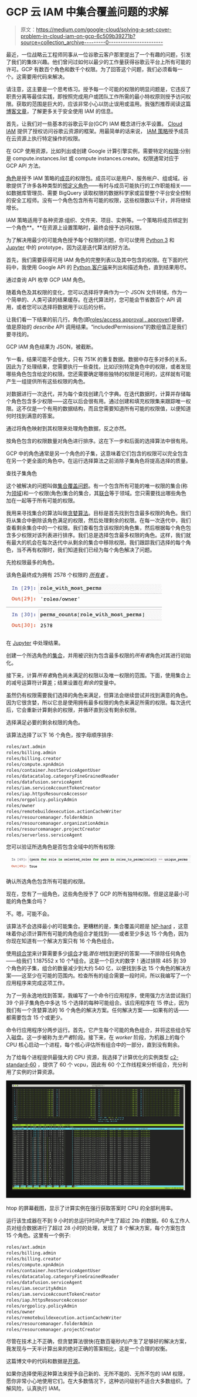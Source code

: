 # GCP 云 IAM 中集合覆盖问题的求解

> 原文：<https://medium.com/google-cloud/solving-a-set-cover-problem-in-cloud-iam-on-gcp-6c509b39271b?source=collection_archive---------0----------------------->

最近，一位战略云工程师同事从一位谷歌云客户那里提出了一个有趣的问题，引发了我们的集体兴趣。他们曾问过如何以最少的工作量获得谷歌云平台上所有可能的许可。GCP 有数百个角色和数千个权限。为了回答这个问题，我们必须看每一个。这需要用代码来解决。

请注意，这主要是一个思考练习。授予每一个可能的权限的明显问题是，它违反了职责分离等最佳实践，即按照完成用户或团队工作所需的最小特权原则授予访问权限。获取的范围是巨大的，应该非常小心以防止误用或滥用。我强烈推荐阅读这篇[博客文章](https://cloud.google.com/blog/products/identity-security/dont-get-pwned-practicing-the-principle-of-least-privilege)，了解更多关于安全使用 IAM 的信息。

首先，让我们对一些基本的谷歌云平台(GCP) IAM 概念进行水平设置。 [Cloud IAM](https://cloud.google.com/iam) 提供了授权访问谷歌云资源的框架。用最简单的话来说， [IAM 策略](https://cloud.google.com/iam/docs/overview#cloud-iam-policy)授予成员在云资源上执行特定操作的权限。

在 GCP 使用资源，比如列出或创建 Google 计算引擎实例，需要特定的[权限](https://cloud.google.com/iam/docs/overview#permissions):分别是 compute.instances.list 或 compute instances.create。权限通常对应于 GCP API 方法。

[角色](https://cloud.google.com/iam/docs/overview#roles)是授予 IAM 策略的[成员](https://cloud.google.com/iam/docs/overview#concepts_related_identity)的权限包。成员可以是用户、服务帐户、组或域。谷歌提供了许多各种类型的[预定义角色](https://cloud.google.com/iam/docs/understanding-roles#role_types)——有时与成员可能执行的工作职能相关——如数据库管理员、需要 BigQuery 读取权限的数据科学家或监督整个平台安全控制的安全工程师。没有一个角色包含所有可能的权限，这些权限数以千计，并将继续增长。

IAM 策略适用于各种资源:组织、文件夹、项目、实例等。一个策略将成员绑定到一个角色**。**在资源上设置策略时，最终会授予访问权限。

为了解决用最少的可能角色授予每个权限的问题，你可以使用 [Python 3](https://docs.python.org/3/) 和 [Jupyter](https://jupyter.org/) 中的 prototype，因为这是迭代算法的好方法。

首先，我们需要获得可用 IAM 角色的完整列表以及其中包含的权限。在下面的代码中，我使用 Google API 的 [Python 客户端](https://github.com/googleapis/google-api-python-client)来列出和描述角色，直到结果用尽。

通过查询 API 枚举 GCP IAM 角色。

随着角色及其权限的变化，您可以选择将字典作为一个 JSON 文件转储，作为一个简单的、人类可读的结果缓存。在迭代算法时，您可能会节省数百个 API 调用，或者您可以选择将数据用于以后的分析。

让我们看一下结果的前几行。角色(即[roles/access approval . approver](https://console.cloud.google.com/iam-admin/roles/details/roles%3Caccessapproval.approver))是键，值是原始的 *describe* API 调用结果。“includedPermissions”的数组值正是我们要寻找的。

GCP IAM 角色结果为 JSON，被截断。

乍一看，结果可能不会很大，只有 751K 的重复数据。数据中存在多对多的关系，因此为了处理结果，您需要执行一些查找，比如识别特定角色中的权限，或者发现哪些角色包含给定的权限。您还需要确定哪些独特的权限是可用的，这样就有可能产生一组提供所有这些权限的角色。

对数据进行一次迭代，并为每个查找创建几个字典。在迭代数据时，计算并存储每个角色包含多少权限——这在以后会很有用。通过创建和填充权限集来跟踪唯一权限。这不仅是一个有用的数据结构，而且您需要知道所有可能的权限值，以便知道何时找到满意的答案。

通过将角色映射到其权限来处理角色数据，反之亦然。

按角色包含的权限数量对角色进行排序。这在下一步和后面的选择算法中很有用。

GCP 中的角色通常是另一个角色的子集，这意味着它们包含的权限可以完全包含在另一个更全面的角色中。在运行选择算法之前消除子集角色将提高选择的质量。

查找子集角色

这个被解决的问题叫做[集合覆盖问题](https://en.wikipedia.org/wiki/Set_cover_problem)。有一个包含所有可能的唯一权限的集合(称为[领域](https://en.wikipedia.org/wiki/Universe_(mathematics)))和一个权限(角色)集合的集合，其[联合](https://en.wikipedia.org/wiki/Union_(set_theory))等于领域。您只需要找出哪些角色加在一起等于所有可能的权限。

我用来寻找集合的算法叫做[贪婪算法](https://en.wikipedia.org/wiki/Greedy_algorithm)。目标是首先找到包含最多权限的角色。我们将从集合中删除该角色满足的权限，然后处理剩余的权限。在每一次迭代中，我们查看剩余集合中的一个权限。我们查看包含该权限的角色集，然后根据每个角色包含多少权限对该列表进行排序。我们总是选择包含最多权限的角色。这样，我们就有最大的机会在每次迭代中从剩余的集合中移除权限。我们跟踪我们选择的每个角色，当不再有权限时，我们知道我们已经为每个角色解决了问题。

先抢权限最多的角色。

该角色最终成为拥有 2578 个权限的 [*所有者*](https://console.cloud.google.com/iam-admin/roles/details/roles%3Cowner) 。

![](img/450f24ce8665aa7905a2f522b37a8f1d.png)

在 [Jupyter](https://jupyter.org/) 中处理结果。

创建一个所选角色的[集合](https://docs.python.org/3/tutorial/datastructures.html#sets)，并用被识别为包含最多权限的*所有者*角色对其进行初始化。

接下来，计算*所有者*角色尚未满足的权限以及唯一权限的范围。下面，使用集合上的减号运算符计算[差](https://docs.python.org/3.8/library/stdtypes.html#frozenset.difference)；结果设置在*剩余的*变量中。

虽然仍有权限需要我们选择的角色来满足，但算法会继续尝试并找到满意的角色。因为它很贪婪，所以它总是使用拥有最多权限的角色来满足所需的权限。每次迭代后，它会重新计算剩余的权限，并循环直到没有剩余权限。

选择满足必要的剩余权限的角色。

该算法选择了以下 16 个角色，按字母顺序排序:

```
roles/axt.admin
roles/billing.admin
roles/billing.creator
roles/compute.xpnAdmin
roles/container.hostServiceAgentUser
roles/datacatalog.categoryFineGrainedReader
roles/datafusion.serviceAgent
roles/iam.serviceAccountTokenCreator
roles/iap.httpsResourceAccessor
roles/orgpolicy.policyAdmin
roles/owner
roles/remotebuildexecution.actionCacheWriter
roles/resourcemanager.folderAdmin
roles/resourcemanager.organizationAdmin
roles/resourcemanager.projectCreator
roles/serverless.serviceAgent
```

您可以验证所选角色是否包含全域中的所有权限:

![](img/b0b25626be69dbc21589430bfb16ab82.png)

确认所选角色包含所有可能的权限。

现在，您有了一组角色，这些角色授予了 GCP 的所有独特权限。但是这是最小可能的角色集合吗？

不。嗯，可能不会。

该算法不会选择最小的可能集合。更糟糕的是，集合覆盖问题是 [NP-hard](https://en.wikipedia.org/wiki/NP-hardness) ，这意味着你必须计算所有可能的角色组合才能找到——或者至少多达 15 个角色，因为你现在知道有一个解决方案只有 16 个角色组合。

使用[组合学](https://en.wikipedia.org/wiki/Combinatorics)来计算需要多少[组合](https://en.wikipedia.org/wiki/Combination)才能*潜在地*找到更好的答案——不排除任何角色——给我们 1.187552 x 10 个⁸组合。这是一个巨大的数字！通过排除 485 到 39 个角色的子集，组合的数量减少到大约 540 亿，以便找到多达 15 个角色的解决方案——这至少在可能的范围内。检查所有的组合需要一段时间，所以我编写了一个应用程序来完成这项工作。

为了一劳永逸地找到答案，我编写了一个命令行应用程序，使用强力方法尝试我们 39 个非子集角色中多达 15 个选择的每种可能组合。该应用程序在 15 停止，因为我们有一个贪婪算法的 16 个角色的解决方案。任何解决方案——如果有的话——都需要包含 15 个或更少。

命令行应用程序分两步运行。首先，它产生每个可能的角色组合，并将这些组合写入磁盘。这一步被称为*生产者*阶段。接下来，在 *worker* 阶段，为机器上的每个 CPU 核心启动一个进程，每个核心评估所有组合中的一部分，直到没有剩余。

为了给每个进程提供最强大的 CPU 资源，我选择了计算优化的实例类型 [c2-standard-60](https://cloud.google.com/compute/docs/machine-types#c2_machine_types) ，提供了 60 个 vcpu，因此有 60 个工作线程来分析组合，充分利用了实例的计算资源。

![](img/3c42017107c6fdcdc4cccf04376ffac3.png)

htop 的屏幕截图，显示了计算实例在强行获取答案时 CPU 的全部利用率。

运行该生成器在不到 9 小时的总运行时间内产生了超过 2tb 的数据。60 名工作人员对组合数据进行了超过 28 小时的处理，发现了 8 个解决方案，每个方案包含 15 个角色。这里有一个例子:

```
roles/axt.admin
roles/billing.admin
roles/billing.creator
roles/compute.xpnAdmin
roles/container.hostServiceAgentUser
roles/datacatalog.categoryFineGrainedReader
roles/datafusion.serviceAgent
roles/iam.securityAdmin
roles/iam.serviceAccountTokenCreator
roles/iap.httpsResourceAccessor
roles/orgpolicy.policyAdmin
roles/owner
roles/remotebuildexecution.actionCacheWriter
roles/resourcemanager.folderAdmin
roles/resourcemanager.projectCreator
```

尽管在技术上不正确，但贪婪算法很快(在数百毫秒内)产生了足够好的解决方案，我发现与一天半计算出来的绝对正确的答案相比，这是一个合理的权衡。

这篇博文中的代码和数据是[开源](https://github.com/angstwad/set-cover-iam-roles)。

如果你选择使用这种算法来授予自己新的、无所不能的、无所不包的 IAM 权限，愿你非常小心地使用它们。在大多数情况下，这种访问级别不适合大多数组织。了解风险，认真执行 IAM。